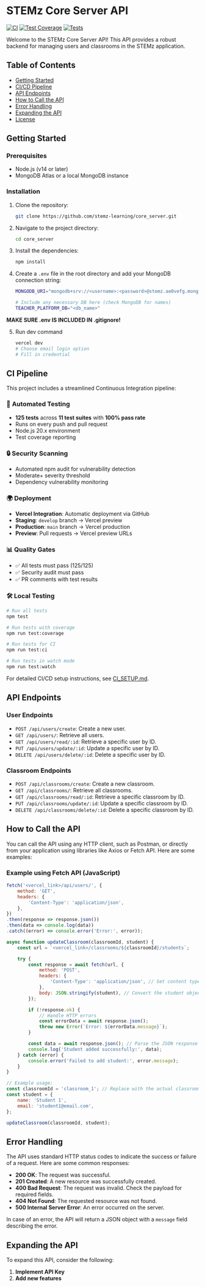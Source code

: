 
# STEMz Core Server API

[![CI](https://github.com/your-username/stemz-core-server/workflows/CI/badge.svg)](https://github.com/your-username/stemz-core-server/actions)
[![Test Coverage](https://img.shields.io/badge/coverage-40%25-orange)](https://github.com/your-username/stemz-core-server)
[![Tests](https://img.shields.io/badge/tests-125%20passing-brightgreen)](https://github.com/your-username/stemz-core-server)

Welcome to the STEMz Core Server API! This API provides a robust backend for managing users and classrooms in the STEMz application. 

## Table of Contents

- [Getting Started](#getting-started)
- [CI/CD Pipeline](#cicd-pipeline)
- [API Endpoints](#api-endpoints)
- [How to Call the API](#how-to-call-the-api)
- [Error Handling](#error-handling)
- [Expanding the API](#expanding-the-api)
- [License](#license)

## Getting Started

### Prerequisites

- Node.js (v14 or later)
- MongoDB Atlas or a local MongoDB instance

### Installation

1. Clone the repository:

   ```bash
   git clone https://github.com/stemz-learning/core_server.git
   ```

2. Navigate to the project directory:

   ```bash
   cd core_server
   ```

3. Install the dependencies:

   ```bash
   npm install
   ```

4. Create a `.env` file in the root directory and add your MongoDB connection string:

   ```bash
   MONGODB_URI="mongodb+srv://<username>:<password>@stemz.ae0vefg.mongodb.net/"

   # Include any necessary DB here (check MongoDB for names)
   TEACHER_PLATFORM_DB="<db_name>"
   ```
  **MAKE SURE .env IS INCLUDED IN .gitignore!**

5. Run dev command
    ```bash
    vercel dev
    # Choose email login option
    # Fill in credential
    ```

## CI Pipeline

This project includes a streamlined Continuous Integration pipeline:

### 🚀 **Automated Testing**
- **125 tests** across **11 test suites** with **100% pass rate**
- Runs on every push and pull request
- Node.js 20.x environment
- Test coverage reporting

### 🔒 **Security Scanning**
- Automated npm audit for vulnerability detection
- Moderate+ severity threshold
- Dependency vulnerability monitoring

### 🌍 **Deployment**
- **Vercel Integration**: Automatic deployment via GitHub
- **Staging**: `develop` branch → Vercel preview
- **Production**: `main` branch → Vercel production
- **Preview**: Pull requests → Vercel preview URLs

### 📊 **Quality Gates**
- ✅ All tests must pass (125/125)
- ✅ Security audit must pass
- ✅ PR comments with test results

### 🛠️ **Local Testing**
```bash
# Run all tests
npm test

# Run tests with coverage
npm run test:coverage

# Run tests for CI
npm run test:ci

# Run tests in watch mode
npm run test:watch
```

For detailed CI/CD setup instructions, see [CI_SETUP.md](./CI_SETUP.md).

## API Endpoints

### User Endpoints

- `POST /api/users/create`: Create a new user.
- `GET /api/users/`: Retrieve all users.
- `GET /api/users/read/:id`: Retrieve a specific user by ID.
- `PUT /api/users/update/:id`: Update a specific user by ID.
- `DELETE /api/users/delete/:id`: Delete a specific user by ID.

### Classroom Endpoints

- `POST /api/classrooms/create`: Create a new classroom.
- `GET /api/classrooms/`: Retrieve all classrooms.
- `GET /api/classrooms/read/:id`: Retrieve a specific classroom by ID.
- `PUT /api/classrooms/update/:id`: Update a specific classroom by ID.
- `DELETE /api/classrooms/delete/:id`: Delete a specific classroom by ID.

## How to Call the API

You can call the API using any HTTP client, such as Postman, or directly from your application using libraries like Axios or Fetch API. Here are some examples:

### Example using Fetch API (JavaScript)

```javascript
fetch('<vercel_link>/api/users/', {
    method: 'GET',
    headers: {
        'Content-Type': 'application/json',
    },
})
.then(response => response.json())
.then(data => console.log(data))
.catch((error) => console.error('Error:', error));
```

```javascript
async function updateClassroom(classroomId, student) {
    const url = `<vercel_link>/classrooms/${classroomId}/students`;

    try {
        const response = await fetch(url, {
            method: 'POST',
            headers: {
                'Content-Type': 'application/json', // Set content type to JSON
            },
            body: JSON.stringify(student), // Convert the student object to JSON
        });

        if (!response.ok) {
            // Handle HTTP errors
            const errorData = await response.json();
            throw new Error(`Error: ${errorData.message}`);
        }

        const data = await response.json(); // Parse the JSON response
        console.log('Student added successfully:', data);
    } catch (error) {
        console.error('Failed to add student:', error.message);
    }
}

// Example usage:
const classroomId = 'classroom_1'; // Replace with the actual classroom ID
const student = {
    name: 'Student 1',
    email: 'student1@email.com',
};

updateClassroom(classroomId, student);

```

## Error Handling

The API uses standard HTTP status codes to indicate the success or failure of a request. Here are some common responses:

- **200 OK**: The request was successful.
- **201 Created**: A new resource was successfully created.
- **400 Bad Request**: The request was invalid. Check the payload for required fields.
- **404 Not Found**: The requested resource was not found.
- **500 Internal Server Error**: An error occurred on the server.

In case of an error, the API will return a JSON object with a `message` field describing the error.

## Expanding the API

To expand this API, consider the following:

1. **Implement API Key**
2. **Add new features**